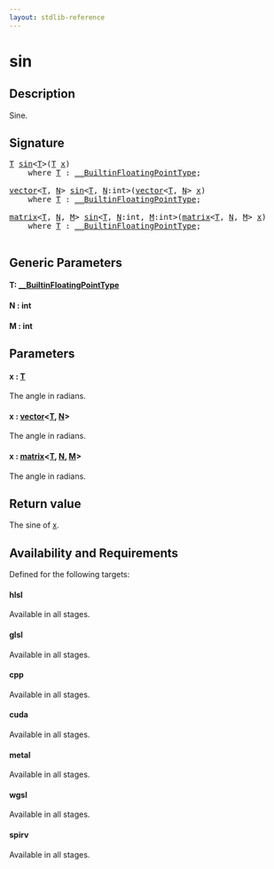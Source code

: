 ```yaml
---
layout: stdlib-reference
---
```


# sin

## Description

Sine.



## Signature 

<pre>
<a href="sin.html#typeparam-T" class="code_type">T</a> <a href="sin.html">sin</a>&lt;<a href="sin.html#typeparam-T" class="code_type">T</a>&gt;(<a href="sin.html#typeparam-T" class="code_type">T</a> <a href="sin.html#decl-x" class="code_param">x</a>)
    <span class='code_keyword'>where</span> <a href="sin.html#typeparam-T" class="code_type">T</a> : <a href="../interfaces/0_builtinfloatingpointtype-029hm/index.html" class="code_type">__BuiltinFloatingPointType</a>;

<a href="../types/vector/index.html" class="code_type">vector</a>&lt;<a href="sin.html#typeparam-T" class="code_type">T</a>, <a href="sin.html#decl-N" class="code_var">N</a>&gt; <a href="sin.html">sin</a>&lt;<a href="sin.html#typeparam-T" class="code_type">T</a>, <a href="sin.html#decl-N" class="code_var">N</a>:<span class="code_keyword">int</span>&gt;(<a href="../types/vector/index.html" class="code_type">vector</a>&lt;<a href="sin.html#typeparam-T" class="code_type">T</a>, <a href="sin.html#decl-N" class="code_var">N</a>&gt; <a href="sin.html#decl-x" class="code_param">x</a>)
    <span class='code_keyword'>where</span> <a href="sin.html#typeparam-T" class="code_type">T</a> : <a href="../interfaces/0_builtinfloatingpointtype-029hm/index.html" class="code_type">__BuiltinFloatingPointType</a>;

<a href="../types/matrix/index.html" class="code_type">matrix</a>&lt;<a href="sin.html#typeparam-T" class="code_type">T</a>, <a href="sin.html#decl-N" class="code_var">N</a>, <a href="sin.html#decl-M" class="code_var">M</a>&gt; <a href="sin.html">sin</a>&lt;<a href="sin.html#typeparam-T" class="code_type">T</a>, <a href="sin.html#decl-N" class="code_var">N</a>:<span class="code_keyword">int</span>, <a href="sin.html#decl-M" class="code_var">M</a>:<span class="code_keyword">int</span>&gt;(<a href="../types/matrix/index.html" class="code_type">matrix</a>&lt;<a href="sin.html#typeparam-T" class="code_type">T</a>, <a href="sin.html#decl-N" class="code_var">N</a>, <a href="sin.html#decl-M" class="code_var">M</a>&gt; <a href="sin.html#decl-x" class="code_param">x</a>)
    <span class='code_keyword'>where</span> <a href="sin.html#typeparam-T" class="code_type">T</a> : <a href="../interfaces/0_builtinfloatingpointtype-029hm/index.html" class="code_type">__BuiltinFloatingPointType</a>;

</pre>

## Generic Parameters

####  <a id="typeparam-T"></a>T: [\_\_BuiltinFloatingPointType](../interfaces/0_builtinfloatingpointtype-029hm/index)
####  <a id="decl-N"></a>N  : int
####  <a id="decl-M"></a>M  : int

## Parameters

####  <a id="decl-x"></a>x  : [T](sin#typeparam-T)
The angle in radians.

####  <a id="decl-x"></a>x  : [vector](../types/vector/index)\<[T](../types/vector/index#typeparam-T), [N](../types/vector/index#decl-N)\>
The angle in radians.

####  <a id="decl-x"></a>x  : [matrix](../types/matrix/index)\<[T](../types/matrix/t-0), [N](../types/matrix/index#decl-N), [M](../types/matrix/index#decl-M)\>
The angle in radians.


## Return value
The sine of <span class='code'><a href="sin.html#decl-x" class="code_param">x</a></span>.


## Availability and Requirements

Defined for the following targets:

#### hlsl
Available in all stages.

#### glsl
Available in all stages.

#### cpp
Available in all stages.

#### cuda
Available in all stages.

#### metal
Available in all stages.

#### wgsl
Available in all stages.

#### spirv
Available in all stages.



